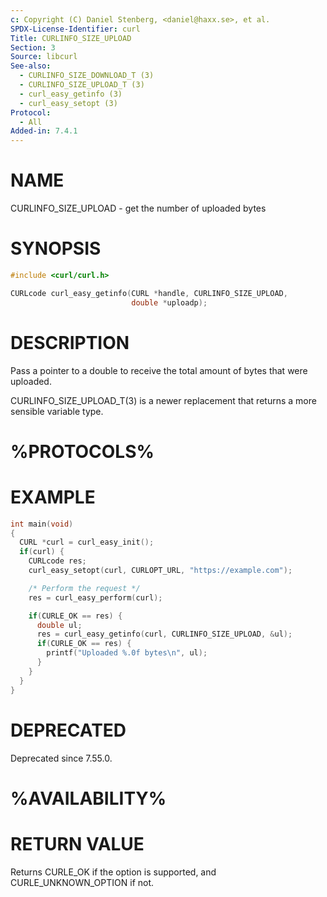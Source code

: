 ```yaml
---
c: Copyright (C) Daniel Stenberg, <daniel@haxx.se>, et al.
SPDX-License-Identifier: curl
Title: CURLINFO_SIZE_UPLOAD
Section: 3
Source: libcurl
See-also:
  - CURLINFO_SIZE_DOWNLOAD_T (3)
  - CURLINFO_SIZE_UPLOAD_T (3)
  - curl_easy_getinfo (3)
  - curl_easy_setopt (3)
Protocol:
  - All
Added-in: 7.4.1
---
```


# NAME

CURLINFO_SIZE_UPLOAD - get the number of uploaded bytes

# SYNOPSIS

~~~c
#include <curl/curl.h>

CURLcode curl_easy_getinfo(CURL *handle, CURLINFO_SIZE_UPLOAD,
                           double *uploadp);
~~~

# DESCRIPTION

Pass a pointer to a double to receive the total amount of bytes that were
uploaded.

CURLINFO_SIZE_UPLOAD_T(3) is a newer replacement that returns a more
sensible variable type.

# %PROTOCOLS%

# EXAMPLE

~~~c
int main(void)
{
  CURL *curl = curl_easy_init();
  if(curl) {
    CURLcode res;
    curl_easy_setopt(curl, CURLOPT_URL, "https://example.com");

    /* Perform the request */
    res = curl_easy_perform(curl);

    if(CURLE_OK == res) {
      double ul;
      res = curl_easy_getinfo(curl, CURLINFO_SIZE_UPLOAD, &ul);
      if(CURLE_OK == res) {
        printf("Uploaded %.0f bytes\n", ul);
      }
    }
  }
}
~~~

# DEPRECATED

Deprecated since 7.55.0.

# %AVAILABILITY%

# RETURN VALUE

Returns CURLE_OK if the option is supported, and CURLE_UNKNOWN_OPTION if not.
